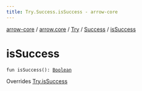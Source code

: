 ```yaml
---
title: Try.Success.isSuccess - arrow-core
---
```


[arrow-core](../../../index.html) / [arrow.core](../../index.html) / [Try](../index.html) / [Success](index.html) / [isSuccess](./is-success.html)

# isSuccess

`fun isSuccess(): `[`Boolean`](https://kotlinlang.org/api/latest/jvm/stdlib/kotlin/-boolean/index.html)

Overrides [Try.isSuccess](../is-success.html)


